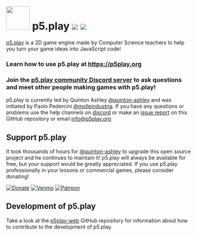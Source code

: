 # <img src="https://p5play.org/logo.svg" width="64"> p5.play ![](https://img.shields.io/github/package-json/v/molleindustria/p5.play) ![](https://img.shields.io/github/license/molleindustria/p5.play)

[p5.play][] is a 2D game engine made by Computer Science teachers to help you turn your game ideas into JavaScript code!

### Learn how to use p5.play at https://p5play.org

### Join the [p5.play community Discord server](https://discord.gg/3UTbqUgmPF) to ask questions and meet other people making games with p5.play!

p5.play is currently led by Quinton Ashley [@quinton-ashley][] and was initiated by Paolo Pedercini [@molleindustria][]. If you have any questions or problems use the help channels on [discord](https://discord.gg/3UTbqUgmPF) or make an [issue report][] on this GitHub repository or email <info@p5play.org>

## Support p5.play

It took thousands of hours for [@quinton-ashley][] to upgrade this open source project and he continues to maintain it! p5.play will always be available for free, but your support would be greatly appreciated. If you use p5.play professionally in your lessons or commercial games, please consider donating!

[![Donate](https://img.shields.io/badge/PayPal-@qashto-green.svg)](https://paypal.me/qashto) [![Venmo](https://img.shields.io/badge/Venmo-@Quinton--Ashley-blue.svg)](https://venmo.com/Quinton-Ashley) [![Patreon](https://img.shields.io/badge/Patreon-@p5play-orange.svg)](https://www.patreon.com/p5play)

## Development of p5.play

Take a look at the [p5play-web][] GitHub repository for information about how to contribute to the development of p5.play.

[p5.play]: https://molleindustria.github.io/p5.play/
[p5.js]: https://p5js.org
[p5play.molleindustria.org]: https://molleindustria.github.io/p5.play/
[p5.play library]: https://molleindustria.github.io/p5.play/lib/p5.play.js
[p5.play npm package]: https://www.npmjs.com/package/p5.play
[p5.play website]: https://molleindustria.github.io/p5.play/
[documentation]: https://p5play.molleindustria.org/p5.play/docs/
[example projects]: https://molleindustria.github.io/p5.play/examples
[p5.play version 3]: https://github.com/molleindustria/p5.play/wiki/p5.play-Version-3
[try it out today!]: https://editor.p5js.org/quinton-ashley/sketches/szN_XdV5O
[issue report]: https://github.com/molleindustria/p5.play/issues
[gh-pages branch]: https://github.com/molleindustria/p5.play/tree/gh-pages
[@quinton-ashley]: https://github.com/quinton-ashley
[@molleindustria]: https://github.com/molleindustria
[version 3]: https://github.com/molleindustria/p5.play/wiki/p5.play-Version-3
[p5play-web]: https://github.com/quinton-ashley/p5play-web
